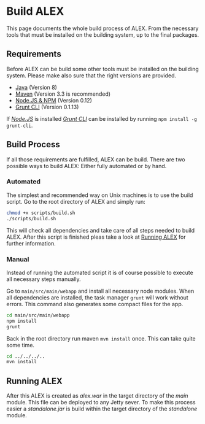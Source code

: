 Build ALEX
==========
This page documents the whole build process of ALEX.
From the necessary tools that must be installed on the building system, up to the final packages.


Requirements
------------
Before ALEX can be build some other tools must be installed on the building system.
Please make also sure that the right versions are provided.

* [Java][] (Version 8)
* [Maven][] (Version 3.3 is recommended)
* [Node.JS & NPM][nodejs] (Version 0.12)
* [Grunt CLI][grunt] (Version 0.1.13)

If *[Node.JS][nodejs]* is installed *[Grunt CLI][grunt]* can be installed by running `npm install -g grunt-cli`.

[java]:   https://java.com
[maven]:  https://maven.apache.org
[nodejs]: https://nodejs.org
[grunt]:  http://gruntjs.com


Build Process
-------------
If all those requirements are fulfilled, ALEX can be build.
There are two possible ways to build ALEX: Either fully automated or by hand.

### Automated
The simplest and recommended way on Unix machines is to use the build script.
Go to the root directory of ALEX and simply run:

```bash
chmod +x scripts/build.sh
./scripts/build.sh
```

This will check all dependencies and take care of all steps needed to build ALEX.
After this script is finished pleas take a look at [Running ALEX](#running) for further information.

### Manual
Instead of running the automated script it is of course possible to execute all necessary steps manually.

Go to `main/src/main/webapp` and install all necessary node modules.
When all dependencies are installed, the task manager `grunt` will work without errors.
This command also generates some compact files for the app.

```bash
cd main/src/main/webapp
npm install
grunt
```

Back in the root directory run maven `mvn install` once.
This can take quite some time.

```bash
cd ../../../..
mvn install
```


<a name="running"></a>Running ALEX
----------------------------------
After this ALEX is created as *alex.war* in the target directory of the *main* module.
This file can be deployed to any Jetty sever.
To make this process easier a *standalone.jar* is build within the target directory of the *standalone* module. 
